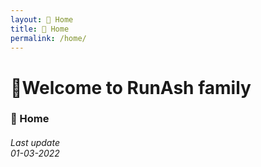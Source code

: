 ```yaml
--- 
layout: 🏡 Home
title: 🏡 Home 
permalink: /home/ 
--- 
```

# 👏Welcome to RunAsh family
### 🏡 Home 
###### Last update<br>01-03-2022<br>

